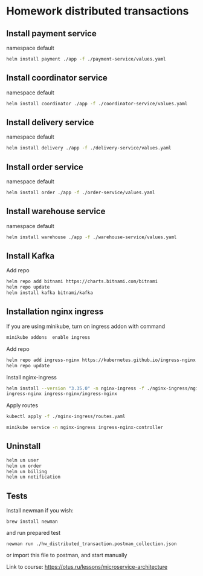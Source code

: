 # Homework distributed transactions

## Install payment service

namespace default
```bash
helm install payment ./app -f ./payment-service/values.yaml
```

## Install coordinator service

namespace default
```bash
helm install coordinator ./app -f ./coordinator-service/values.yaml
```

## Install delivery service

namespace default
```bash
helm install delivery ./app -f ./delivery-service/values.yaml
```

## Install order service

namespace default
```bash
helm install order ./app -f ./order-service/values.yaml
```

## Install warehouse service

namespace default
```bash
helm install warehouse ./app -f ./warehouse-service/values.yaml
```

## Install Kafka
Add repo
```bash
helm repo add bitnami https://charts.bitnami.com/bitnami
helm repo update
helm install kafka bitnami/kafka
```

## Installation nginx ingress

If you are using minikube, turn on ingress addon with command
```bash
minikube addons  enable ingress
```

Add repo
```bash
helm repo add ingress-nginx https://kubernetes.github.io/ingress-nginx
helm repo update
```
Install nginx-ingress
```bash
helm install --version "3.35.0" -n nginx-ingress -f ./nginx-ingress/nginx.yaml \
ingress-nginx ingress-nginx/ingress-nginx
```

Apply routes
```bash
kubectl apply -f ./nginx-ingress/routes.yaml

minikube service -n nginx-ingress ingress-nginx-controller
```

## Uninstall

```bash
helm un user
helm un order
helm un billing
helm un notification
```


## Tests
Install newman if you wish:
```
brew install newman
```
and run prepared test
```
newman run ./hw_distributed_transaction.postman_collection.json
```
or import this file to postman, and start manually


Link to course: https://otus.ru/lessons/microservice-architecture
